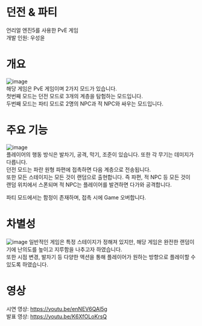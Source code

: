 # 던전 & 파티
언리얼 엔진5를 사용한 PvE 게임   
개발 인원: 우성윤   

# 개요
![image](https://github.com/user-attachments/assets/c6cc12c9-f7f5-49ad-ab8a-b976f6116948)   
해당 게임은 PvE 게임이며 2가지 모드가 있습니다.   
첫번째 모드는 던전 모드로 3개의 계층을 탐험하는 모드입니다.   
두번째 모드는 파티 모드로 2명의 NPC과 적 NPC와 싸우는 모드입니다.   

# 주요 기능
![image](https://github.com/user-attachments/assets/80053b12-daaf-40b3-bf43-b4661becc43e)   
플레이어의 행동 방식은 발차기, 공격, 막기, 조준이 있습니다. 또한 각 무기는 데미지가 다릅니다.   
던전 모드는 파란 원형 파편에 접촉하면 다음 계층으로 전송됩니다.   
또한 모든 스테이지는 모든 것이 랜덤으로 출현합니다. 즉 파편, 적 NPC 등 모든 것이 랜덤 위치에서 스폰되며 적 NPC는 플레이어를 발견하면 다가와 공격합니다.   

파티 모드에서는 함정이 존재하며, 접촉 시에 Game 오버합니다.

# 차별성
![image](https://github.com/user-attachments/assets/9d68249c-b2b0-4354-afcf-9c96d1039cb7)
일반적인 게임은 특정 스테이지가 정해져 있지만, 해당 게임은 완전한 랜덤이기에 난의도를 높이고 지루함을 나추고자 하였습니다.   
또한 시점 변경, 발차기 등 다양한 액션을 통해 플레이어가 원하는 방향으로 플레이할 수 있도록 하였습니다.   

# 영상
시연 영상: https://youtu.be/enNEV6QAl5g   
발표 영상: https://youtu.be/K6XfOLoKrsQ
